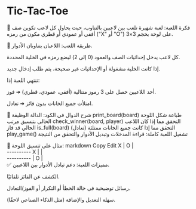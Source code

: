 # Tic-Tac-Toe
📌 فكرة اللعبة:
لعبة شهيرة تلعب بين لاعبين بالتناوب، حيث يحاول كل لاعب تكوين صف أفقي أو عمودي أو قطري مكون من رمزه ("X" أو "O") على لوحة بحجم 3×3.

🧠 طريقة اللعب:
اللاعبان يتناوبان الأدوار.

كل لاعب يدخل إحداثيات الصف والعمود (0 إلى 2) ليضع رمزه في الخلية المحددة.

إذا كانت الخلية مشغولة أو الإحداثيات غير صحيحة، يتم طلب إدخال جديد.

تنتهي اللعبة إذا:

أحد اللاعبين حصل على 3 رموز متتالية (أفقي، عمودي، قطري) ➜ فوز.

امتلأت جميع الخانات بدون فائز ➜ تعادل.

🧩 شرح الدوال في الكود:
الدالة	الوظيفة
                                                                                                                      print_board(board)	طباعة شكل اللوحة الحالي بتنسيق مرتب
                                                                                                           check_winner(board, player)	التحقق مما إذا كان اللاعب الحالي قد فاز
                                                                                                                  is_full(board)	التحقق مما إذا كانت جميع الخانات ممتلئة (تعادل)
                                                                                                         play_game()	تشغيل اللعبة كاملة: قراءة المدخلات وتبديل الأدوار والتحقق من النتيجة
                            
🧱 مثال على تنسيق اللوحة:
                                                                                                                                                       markdown
                                                                                                                                                       Copy
                                                                                                                                                       Edit
                                                                                                                                                        X | O |  
                                                                                                                                                       ----------
                                                                                                                                                        X |   |  
                                                                                                                                                       ----------
                                                                                                                                                          | O |  
✅ مميزات اللعبة:
دعم تبادل الأدوار بين اللاعبين.

الكشف عن الفائز تلقائيًا.

رسائل توضيحية في حالة الخطأ أو التكرار أو الفوز/التعادل.

سهلة التعديل والإضافة (مثل الذكاء الصناعي لاحقًا).

